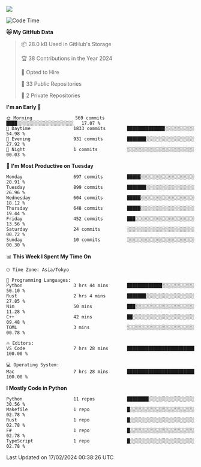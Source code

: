 ![](https://komarev.com/ghpvc/?username=kitagawa-hr)

<!--START_SECTION:waka-->
![Code Time](http://img.shields.io/badge/Code%20Time-790%20hrs%208%20mins-blue)

**🐱 My GitHub Data** 

> 📦 28.0 kB Used in GitHub's Storage 
 > 
> 🏆 38 Contributions in the Year 2024
 > 
> 💼 Opted to Hire
 > 
> 📜 33 Public Repositories 
 > 
> 🔑 2 Private Repositories 
 > 
**I'm an Early 🐤** 

```text
🌞 Morning                569 commits         ████░░░░░░░░░░░░░░░░░░░░░   17.07 % 
🌆 Daytime                1833 commits        ██████████████░░░░░░░░░░░   54.98 % 
🌃 Evening                931 commits         ███████░░░░░░░░░░░░░░░░░░   27.92 % 
🌙 Night                  1 commits           ░░░░░░░░░░░░░░░░░░░░░░░░░   00.03 % 
```
📅 **I'm Most Productive on Tuesday** 

```text
Monday                   697 commits         █████░░░░░░░░░░░░░░░░░░░░   20.91 % 
Tuesday                  899 commits         ███████░░░░░░░░░░░░░░░░░░   26.96 % 
Wednesday                604 commits         █████░░░░░░░░░░░░░░░░░░░░   18.12 % 
Thursday                 648 commits         █████░░░░░░░░░░░░░░░░░░░░   19.44 % 
Friday                   452 commits         ███░░░░░░░░░░░░░░░░░░░░░░   13.56 % 
Saturday                 24 commits          ░░░░░░░░░░░░░░░░░░░░░░░░░   00.72 % 
Sunday                   10 commits          ░░░░░░░░░░░░░░░░░░░░░░░░░   00.30 % 
```


📊 **This Week I Spent My Time On** 

```text
🕑︎ Time Zone: Asia/Tokyo

💬 Programming Languages: 
Python                   3 hrs 44 mins       █████████████░░░░░░░░░░░░   50.10 % 
Rust                     2 hrs 4 mins        ███████░░░░░░░░░░░░░░░░░░   27.85 % 
Nim                      50 mins             ███░░░░░░░░░░░░░░░░░░░░░░   11.28 % 
C++                      42 mins             ██░░░░░░░░░░░░░░░░░░░░░░░   09.48 % 
TOML                     3 mins              ░░░░░░░░░░░░░░░░░░░░░░░░░   00.78 % 

🔥 Editors: 
VS Code                  7 hrs 28 mins       █████████████████████████   100.00 % 

💻 Operating System: 
Mac                      7 hrs 28 mins       █████████████████████████   100.00 % 
```

**I Mostly Code in Python** 

```text
Python                   11 repos            ████████░░░░░░░░░░░░░░░░░   30.56 % 
Makefile                 1 repo              █░░░░░░░░░░░░░░░░░░░░░░░░   02.78 % 
Rust                     1 repo              █░░░░░░░░░░░░░░░░░░░░░░░░   02.78 % 
F#                       1 repo              █░░░░░░░░░░░░░░░░░░░░░░░░   02.78 % 
TypeScript               1 repo              █░░░░░░░░░░░░░░░░░░░░░░░░   02.78 % 
```




 Last Updated on 17/02/2024 00:38:26 UTC
<!--END_SECTION:waka-->
